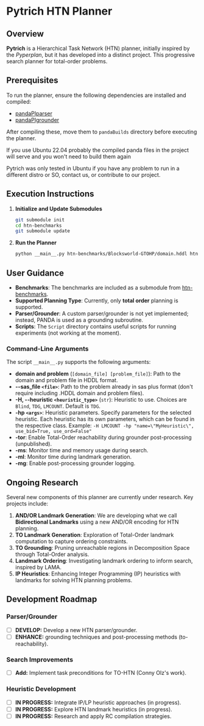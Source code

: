 # Pytrich HTN Planner

## Overview
**Pytrich** is a Hierarchical Task Network (HTN) planner, initially inspired by the *Pyperplan*, but it has developed into a distinct project. This progressive search planner for total-order problems.

## Prerequisites
To run the planner, ensure the following dependencies are installed and compiled:

- [pandaPIparser](https://github.com/panda-planner-dev/pandaPIparser)
- [pandaPIgrounder](https://github.com/panda-planner-dev/pandaPIgrounder)


After compiling these, move them to `pandaBuilds` directory before executing the planner.

If you use Ubuntu 22.04 probably the compiled panda files in the project will serve and you won't need to build them again

Pytrich was only tested in Ubuntu if you have any problem to run in a different distro or SO, contact us, or contribute to our project.

## Execution Instructions

1. **Initialize and Update Submodules**
    ```bash
    git submodule init
    cd htn-benchmarks
    git submodule update
    ```

2. **Run the Planner**
    ```bash
    python __main__.py htn-benchmarks/Blocksworld-GTOHP/domain.hddl htn-benchmarks/Blocksworld-GTOHP/p01.hddl 
    ```

## User Guidance
- **Benchmarks**: The benchmarks are included as a submodule from [htn-benchmarks](https://github.com/schererl/htn-benchmarks).
- **Supported Planning Type**: Currently, only **total order** planning is supported.
- **Parser/Grounder**: A custom parser/grounder is not yet implemented; instead, PANDA is used as a grounding subroutine.
- **Scripts**: The `Script` directory contains useful scripts for running experiments (not working at the moment).

### Command-Line Arguments
The script `__main__.py` supports the following arguments:

- **domain and problem** (`[domain_file] [problem_file]`): Path to the domain and problem file in HDDL format. 
- **--sas_file `<file>`**: Path to the problem already in sas plus format (don't require including .HDDL domain and problem files).
- **-H, --heuristic `<heuristic_type>`** (`str`): Heuristic to use. Choices are `Blind`, `TDG`, `LMCOUNT`. Default is `TDG`.
- **-hp `<args>`**: Heuristic parameters. Specify parameters for the selected heuristic. Each heuristic has its own parameters, which can be found in the respective class. Example: `-H LMCOUNT -hp "name=\"MyHeuristic\", use_bid=True, use_ord=False"`
- **-tor**: Enable Total-Order reachability during grounder post-processing (unpublished).
- **-ms**: Monitor time and memory usage during search.
- **-ml**: Monitor time during landmark generation.
- **-mg**: Enable post-processing grounder logging.

## Ongoing Research
Several new components of this planner are currently under research. Key projects include:

1. **AND/OR Landmark Generation**: We are developing what we call **Bidirectional Landmarks** using a new AND/OR encoding for HTN planning.
2. **TO Landmark Generation**: Exploration of Total-Order landmark computation to capture ordering constraints.
3. **TO Grounding**: Pruning unreachable regions in Decomposition Space through Total-Order analysis.
4. **Landmark Ordering**: Investigating landmark ordering to inform search, inspired by LAMA.
5. **IP Heuristics**: Enhancing Integer Programming (IP) heuristics with landmarks for solving HTN planning problems.

## Development Roadmap

### Parser/Grounder
- [ ] **DEVELOP:** Develop a new HTN parser/grounder.
- [ ] **ENHANCE:** grounding techniques and post-processing methods (to-reachability).

### Search Improvements
- [ ] **Add:** Implement task preconditions for TO-HTN (Conny Olz's work).

### Heuristic Development
- [ ] **IN PROGRESS:** Integrate IP/LP heuristic approaches (in progress).
- [ ] **IN PROGRESS:** Explore HTN landmark heuristics (in progress).
- [ ] **IN PROGRESS:** Research and apply RC compilation strategies.

